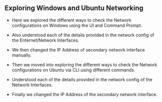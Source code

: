 ## Exploring Windows and Ubuntu Networking

- Here we explored the different ways to check the Network configurations on Windows using the UI and Command Prompt.
- Also understood each of the details provided in the network config of the Enternet/Network Interfaces.
- We then changed the IP Address of secondary network interface manually.

- Then we moved into exploring the different ways to check the Network configurations on Ubuntu via CLI using different commands. 
- Understood each of the details provided in the network config of the Network Interfaces.
- Finally we changed the IP Address of the secondary network interface.
